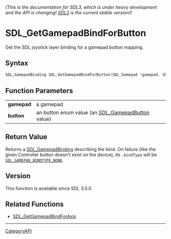 ###### (This is the documentation for SDL3, which is under heavy development and the API is changing! [SDL2](https://wiki.libsdl.org/SDL2/) is the current stable version!)
# SDL_GetGamepadBindForButton

Get the SDL joystick layer binding for a gamepad button mapping.

## Syntax

```c
SDL_GamepadBinding SDL_GetGamepadBindForButton(SDL_Gamepad *gamepad, SDL_GamepadButton button);

```

## Function Parameters

|                 |                                                                        |
| --------------- | ---------------------------------------------------------------------- |
| **gamepad**     | a gamepad                                                              |
| **button**      | an button enum value (an [SDL_GamepadButton](SDL_GamepadButton.md) value) |

## Return Value

Returns a [SDL_GamepadBinding](SDL_GamepadBinding.md) describing the bind. On
failure (like the given Controller button doesn't exist on the device), its
`.bindType` will be
[`SDL_GAMEPAD_BINDTYPE_NONE`](SDL_GAMEPAD_BINDTYPE_NONE).

## Version

This function is available since SDL 3.0.0.

## Related Functions

* [SDL_GetGamepadBindForAxis](SDL_GetGamepadBindForAxis.md)

----
[CategoryAPI](CategoryAPI.md)
